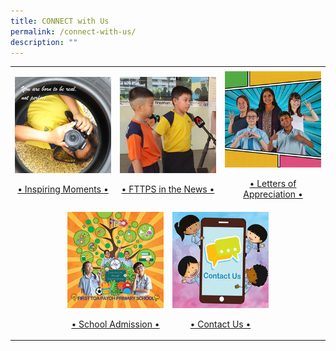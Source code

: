 ```yaml
---
title: CONNECT with Us
permalink: /connect-with-us/
description: ""
---
```

<table>
	<tr>
		<td width="16.6%">    </td>
		<td width="16.6%">		</td>
		<td width="16.6%">		</td>
		<td width="16.6%">		</td>
		<td width="16.6%">		</td>
		<td width="16.6%">		</td>
	</tr>
	<tr>
		<td colspan="2">
			<a href="/connect-with-us/inspiring-moments">
				<img src="/images/Inspiring%20Moments.jpg"/>
				<br>
				<p align="center">• Inspiring Moments •</p>
			</a>
		</td>
		<td colspan="2">
			<a href="/connect-with-us/ftpps-in-the-news">
				<img src="/images/FTPPS%20News%20Flash%20234px.jpg">
				<br>
				<p align="center">• FTTPS in the News •</p>
			</a>
		</td>
		<td colspan="2">
			<a href="/connect-with-us/letters-of-appreciation">
				<img src="/images/Letter.jpg"/>
				<br>
				<p align="center">• Letters of Appreciation •</p>
			</a>
		</td>
	</tr>
	<tr>
		<td></td>
		<td colspan="2">
			<a href="/connect-with-us/school-admission">
				<img src="/images/Admission.jpg"/>
				<br>
				<p align="center">• School Admission •</p>
			</a>
		</td>
		<td colspan="2">
			<a href="/contact-us/">
				<img src="/images/contact.jpg">
				<br>
				<p align="center">• Contact Us •</p>
			</a>
		</td>
	</tr>
</table>